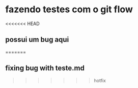 # fazendo testes com o git flow
<<<<<<< HEAD
## possui um bug aqui 
=======
## fixing bug with teste.md
>>>>>>> hotfix
